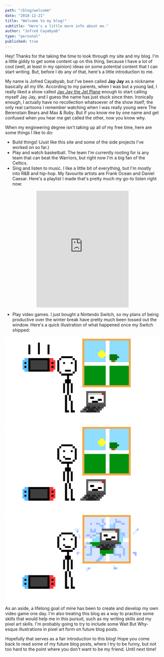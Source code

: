 ```yaml
---
path: "/blog/welcome"
date: "2018-12-21"
title: "Welcome to my blog!"
subtitle: "Here's a little more info about me."
author: "Jofred Cayabyab"
type: "personal"
published: true
---
```


Hey! Thanks for the taking the time to look through my site and my blog. I'm a little giddy to get some content up on this thing, because I have a lot of cool (well, at least in my opinion) ideas on some potential content that I can start writing. But, before I do any of that, here's a little introduction to me.

My name is Jofred Cayabyab, but I've been called **Jay Jay** as a nickname basically all my life. According to my parents, when I was but a young lad, I really liked a show called [Jay Jay the Jet Plane](https://en.wikipedia.org/wiki/Jay_Jay_the_Jet_Plane) enough to start calling myself Jay Jay, and I guess the name has just stuck since then. Ironically enough, I actually have no recollection whatsoever of the show itself; the only real cartoons I remember watching when I was really young were The Berenstain Bears and Max & Ruby. But if you know me by one name and get confused when you hear me get called the other, now you know why.

When my engineering degree isn't taking up all of my free time, here are some things I like to do:

- Build things! (Just like this site and some of the side projects I've worked on so far.)
- Play and watch basketball. The team I'm currently rooting for is any team that can beat the Warriors, but right now I'm a big fan of the Celtics.
- Sing and listen to music. I like a little bit of everything, but I'm mostly into R&B and hip-hop. My favourite artists are Frank Ocean and Daniel Caesar. Here's a playlist I made that's pretty much my go-to listen right now:

<div style="margin: 0 auto; display: flex; justify-content: center;">
<iframe src="https://open.spotify.com/embed/user/12181081327/playlist/65IpiSkJMjoSLbB52oHZo9" width="300" height="380" frameborder="0" allowtransparency="true" allow="encrypted-media"></iframe>
</div>

- Play video games. I just bought a Nintendo Switch, so my plans of being productive over the winter break have pretty much been tossed out the window. Here's a quick illustration of what happened once my Switch shipped:

![me getting my switch](./intro0.png)
![me reacting to getting my switch](./intro1.png)
![me devoting myself to my switch](./intro2.png)

As an aside, a lifelong goal of mine has been to create and develop my own video game one day. I'm also treating this blog as a way to practice some skills that would help me in this pursuit, such as my writing skills and my pixel art skills. I'm probably going to try to include some Wait But Why-esque illustrations in pixel art form on future blog posts.

Hopefully that serves as a fair introduction to this blog! Hope you come back to read some of my future blog posts, where I try to be funny, but not too hard to the point where you don't want to be my friend. Until next time!